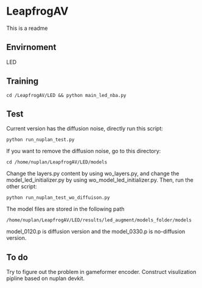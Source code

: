 # LeapfrogAV
This is a readme


## Envirnoment
LED 

## Training

``` 
cd /LeapfrogAV/LED && python main_led_nba.py
```
## Test
Current version has the diffusion noise, directly run this script:
```
python run_nuplan_test.py
```

If you want to remove the diffusion noise, go to this directory:
```
cd /home/nuplan/LeapfrogAV/LED/models
```
Change the layers.py content by using wo_layers.py, and change the model_led_initializer.py by using wo_model_led_initializer.py. Then, run the other script:
```
python run_nuplan_test_wo_diffuison.py
```
The model files are stored in the following path
```
/home/nuplan/LeapfrogAV/LED/results/led_augment/models_folder/models
```
model_0120.p is diffusion version and the model_0330.p is no-diffusion version.

## To do
Try to figure out the problem in gameformer encoder.
Construct visulization pipline based on nuplan devkit.